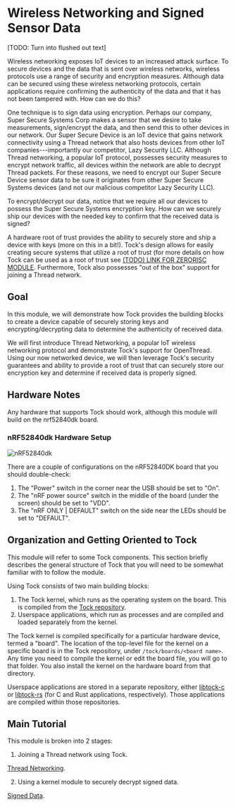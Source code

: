 # Wireless Networking and Signed Sensor Data

[TODO: Turn into flushed out text]

Wireless networking exposes IoT devices to an increased attack surface. To
secure devices and the data that is sent over wireless networks, wireless
protocols use a range of security and encryption measures. Although data can be
secured using these wireless networking protocols, certain applications require
confirming the authenticity of the data and that it has not been tampered with.
How can we do this?

One technique is to sign data using encryption. Perhaps our company, Super
Secure Systems Corp makes a sensor that we desire to take measurements,
sign/encrypt the data, and then send this to other devices in our network. Our
Super Secure Device is an IoT device that gains network connectivity using a
Thread network that also hosts devices from other IoT companies---importantly
our competitor, Lazy Security LLC. Although Thread networking, a popular IoT
protocol, possesses security measures to encrypt network traffic, all devices
within the network are able to decrypt Thread packets. For these reasons, we
need to encrypt our Super Secure Device sensor data to be sure it originates
from other Super Secure Systems devices (and not our malicious competitor Lazy
Security LLC).

To encrypt/decrypt our data, notice that we require all our devices to possess
the Super Secure Systems encryption key. How can we securely ship our devices
with the needed key to confirm that the received data is signed?

A hardware root of trust provides the ability to securely store and ship a
device with keys (more on this in a bit!). Tock's design allows for easily
creating secure systems that utilize a root of trust (for more details on how
Tock can be used as a root of trust see [(TODO) LINK FOR ZERORISC MODULE]().
Furthermore, Tock also possesses "out of the box" support for joining a Thread
network.

## Goal

In this module, we will demonstrate how Tock provides the building blocks to
create a device capable of securely storing keys and encrypting/decrypting data
to determine the authenticity of received data.

We will first introduce Thread Networking, a popular IoT wireless networking
protocol and demonstrate Tock's support for OpenThread. Using our now networked
device, we will then leverage Tock's security guarantees and ability to provide
a root of trust that can securely store our encryption key and determine if
received data is properly signed.

## Hardware Notes

Any hardware that supports Tock should work, although this module will build on
the nrf52840dk board.

### nRF52840dk Hardware Setup

![nRF52840dk](../../imgs/nrf52840dk.jpg)

There are a couple of configurations on the nRF52840DK board that you should
double-check:

1. The "Power" switch in the corner near the USB should be set to "On".
2. The "nRF power source" switch in the middle of the board (under the screen)
   should be set to "VDD".
3. The "nRF ONLY | DEFAULT" switch on the side near the LEDs should be set to
   "DEFAULT".

## Organization and Getting Oriented to Tock

This module will refer to some Tock components. This section briefly describes
the general structure of Tock that you will need to be somewhat familiar with to
follow the module.

Using Tock consists of two main building blocks:

1. The Tock kernel, which runs as the operating system on the board. This is
   compiled from the [Tock repository](https://github.com/tock/tock).
2. Userspace applications, which run as processes and are compiled and loaded
   separately from the kernel.

The Tock kernel is compiled specifically for a particular hardware device,
termed a "board". The location of the top-level file for the kernel on a
specific board is in the Tock repository, under `/tock/boards/<board name>`. Any
time you need to compile the kernel or edit the board file, you will go to that
folder. You also install the kernel on the hardware board from that directory.

Userspace applications are stored in a separate repository, either
[libtock-c](https://github.com/tock/libtock-c) or
[libtock-rs](https://github.com/tock/libtock-rs) (for C and Rust applications,
respectively). Those applications are compiled within those repositories.

## Main Tutorial

This module is broken into 2 stages:

1. Joining a Thread network using Tock.

[Thread Networking](thread.md).

2. Using a kernel module to securely decrypt signed data.

[Signed Data](signed-data.md).

